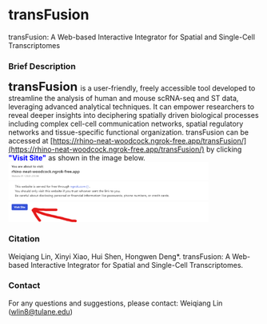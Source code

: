 # transFusion
transFusion: A Web-based Interactive Integrator for Spatial and Single-Cell Transcriptomes
### Brief Description
**<font size='5'> transFusion </font>** is a user-friendly, freely accessible tool developed to streamline the analysis of human and mouse scRNA-seq and ST data, leveraging advanced analytical techniques. It can empower researchers to reveal deeper insights into deciphering spatially driven biological processes including complex cell-cell communication networks, spatial regulatory networks and tissue-specific functional organization. transFusion can be accessed at [https://rhino-neat-woodcock.ngrok-free.app/transFusion/](https://rhino-neat-woodcock.ngrok-free.app/transFusion/) by clicking **<font color=blue>"Visit Site"</font>** as shown in the image below. <img src="Visit_Site.png" align="center" width="400" height="120" />

### Citation

Weiqiang Lin, Xinyi Xiao, Hui Shen, Hongwen Deng*. transFusion: A Web-based Interactive Integrator for Spatial and Single-Cell Transcriptomes.

### Contact

For any questions and suggestions, please contact: Weiqiang Lin (wlin8@tulane.edu)
